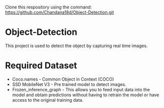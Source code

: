 Clone this respository using the command:
https://github.com/Chandana18d/Object-Detection.git
# Object-Detection
This project is used to detect the object by capturing real time images.
# Required Dataset
- Coco.names - Common Object in Context (COCO)
- SSD MobileNet V3 - Pre trained model to detect images.
- Frozen_inference_graph - This allows you to feed input data into the model and obtain predictions without having to retrain the model or have access to the original training data.
